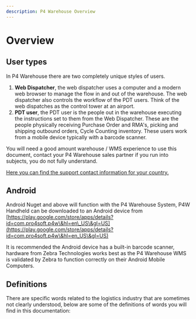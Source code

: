 ```yaml
---
description: P4 Warehouse Overview
---
```


# Overview

## User types

In P4 Warehouse there are two completely unique styles of users.

1. &#x20;**Web Dispatcher**, the web dispatcher uses a computer and a modern web browser to manage the flow in and out of the warehouse. The web dispatcher also controls the workflow of the PDT users. Think of the web dispatches as the control tower at an airport.
2. **PDT user**, the PDT user is the people out in the warehouse executing the instructions set to them from the Web Dispatcher. These are the people physically receiving Purchase Order and RMA's, picking and shipping outbound orders, Cycle Counting inventory. These users work from a mobile device typically with a barcode scanner.

You will need a good amount warehouse / WMS experience to use this document, contact your P4 Warehouse sales partner if you run into subjects, you do not fully understand.

[Here you can find the support contact information for your country.](broken-reference)

## Android

Android Nuget and above will function with the P4 Warehouse System, P4W Handheld can be downloaded to an Android device from [https://play.google.com/store/apps/details?id=com.pro4soft.p4w\&hl=en\_US\&gl=US](https://play.google.com/store/apps/details?id=com.pro4soft.p4w\&hl=en_US\&gl=US)

It is recommended the Android device has a built-in barcode scanner, hardware from Zebra Technologies works best as the P4 Warehouse WMS is validated by Zebra to function correctly on their Android Mobile Computers.



## Definitions

There are specific words related to the logistics industry that are sometimes not clearly understood, below are some of the definitions of words you will find in this documentation:



